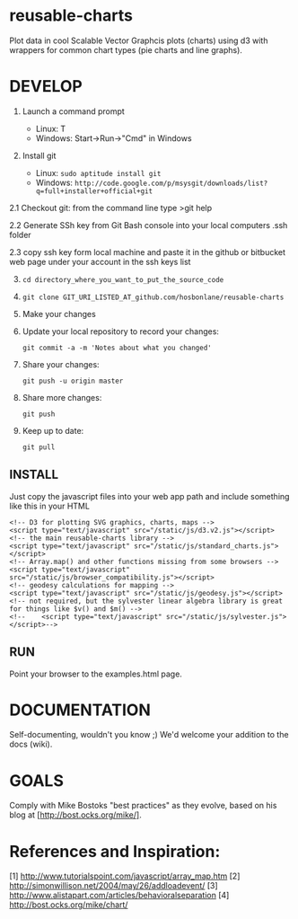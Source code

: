 reusable-charts
========

Plot data in cool Scalable Vector Graphcis plots (charts) using d3 with wrappers for common chart types (pie charts and line graphs).


DEVELOP
=======

1. Launch a command prompt
   
   * Linux: <CTRL><ALT>T
   * Windows: Start->Run->"Cmd" in Windows
   
2. Install git
   
   * Linux: `sudo aptitude install git`
   * Windows: `http://code.google.com/p/msysgit/downloads/list?q=full+installer+official+git`

2.1 Checkout git: from the command line type >git help

2.2 Generate SSh key from Git Bash console into your local computers .ssh folder

2.3 copy ssh key form local machine and paste it in the github or bitbucket web page under your account in the ssh keys list
   
3. `cd directory_where_you_want_to_put_the_source_code`

4. `git clone GIT_URI_LISTED_AT_github.com/hosbonlane/reusable-charts`

5. Make your changes

6. Update your local repository to record your changes:
   
   `git commit -a -m 'Notes about what you changed'`
   
7. Share your changes:
   
   `git push -u origin master`

8. Share more changes:
   
   `git push`

8. Keep up to date:
   
   `git pull`
   

INSTALL
-------

Just copy the javascript files into your web app path and include something like this in your HTML

    <!-- D3 for plotting SVG graphics, charts, maps -->
    <script type="text/javascript" src="/static/js/d3.v2.js"></script>
    <!-- the main reusable-charts library -->
    <script type="text/javascript" src="/static/js/standard_charts.js"></script>
    <!-- Array.map() and other functions missing from some browsers -->
    <script type="text/javascript" src="/static/js/browser_compatibility.js"></script>
    <!-- geodesy calculations for mapping -->
    <script type="text/javascript" src="/static/js/geodesy.js"></script>
    <!-- not required, but the sylvester linear algebra library is great for things like $v() and $m() -->
    <!--    <script type="text/javascript" src="/static/js/sylvester.js"></script>-->

RUN
---

Point your browser to the examples.html page.


DOCUMENTATION
=============

Self-documenting, wouldn't you know ;)  We'd welcome your addition to the docs (wiki).

GOALS
=====

Comply with Mike Bostoks "best practices" as they evolve, based on his blog at [http://bost.ocks.org/mike/].

References and Inspiration: 
=====

 [1] http://www.tutorialspoint.com/javascript/array_map.htm
 [2] http://simonwillison.net/2004/may/26/addloadevent/ 
 [3] http://www.alistapart.com/articles/behavioralseparation
 [4] http://bost.ocks.org/mike/chart/

